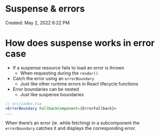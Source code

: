 # Suspense & errors

Created: May 2, 2022 6:22 PM

# How does suspense works in error case

- If a suspense resource fails to load an error is thrown
    - When requesting during the `render()`
- Catch the error using an `errorBoundary`
    - Just like other runtime errors in React lifecycle functions
- Error boundaries can be nested
    - Just like suspense boundaries

```jsx
// src/index.tsx
<ErrorBoundary FallbackComponent={ErrorFallback}>
...
```

When there’s an error (ie. while fetching) in a subcomponent the `errorBoundary` catches it and displays the corresponding error.